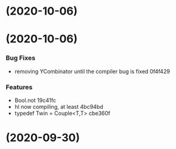 #  (2020-10-06)



# [](/compare/v0.1.5...v) (2020-10-06)


### Bug Fixes

* removing YCombinator until the compiler bug is fixed 0f4f429


### Features

* Bool.not 19c41fc
* hl now compiling, at least 4bc94bd
* typedef Twin<T> = Couple<T,T> cbe360f



# [](/compare/v0.1.5...v) (2020-09-30)



